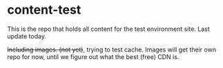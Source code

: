 # content-test
This is the repo that holds all content for the test environment site. Last update today.

~~Including images. (not yet)~~, trying to test cache. Images will get their own repo for now, until we figure out what the best (free) CDN is. 
